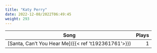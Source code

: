 ```yaml
---
title: "Katy Perry"
date: 2022-12-08/2022T06:49:45
weight: 293
---
```




 Song | Plays 
----- | -----:
[Santa, Can’t You Hear Me]({{< ref 't192361761'>}}) | 1
